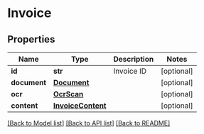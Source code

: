 # Invoice

## Properties
Name | Type | Description | Notes
------------ | ------------- | ------------- | -------------
**id** | **str** | Invoice ID | [optional] 
**document** | [**Document**](Document.md) |  | [optional] 
**ocr** | [**OcrScan**](OcrScan.md) |  | [optional] 
**content** | [**InvoiceContent**](InvoiceContent.md) |  | [optional] 

[[Back to Model list]](../README.md#documentation-for-models) [[Back to API list]](../README.md#documentation-for-api-endpoints) [[Back to README]](../README.md)


